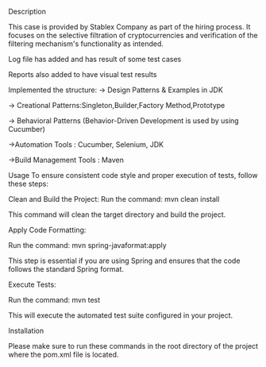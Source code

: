 Description

This case is provided by Stablex Company as part of the hiring process. It focuses on the selective filtration of cryptocurrencies and verification of the filtering mechanism's functionality as intended.

Log file has added and has result of some test cases

Reports also added to have visual test results

Implemented the structure: -> Design Patterns & Examples in JDK

-> Creational Patterns:Singleton,Builder,Factory Method,Prototype

-> Behavioral Patterns (Behavior-Driven Development is used by using Cucumber)

->Automation Tools : Cucumber, Selenium, JDK

->Build Management Tools : Maven

Usage To ensure consistent code style and proper execution of tests, follow these steps:

Clean and Build the Project: Run the command: mvn clean install

This command will clean the target directory and build the project.

Apply Code Formatting:

Run the command: mvn spring-javaformat:apply

This step is essential if you are using Spring and ensures that the code follows the standard Spring format.

Execute Tests:

Run the command: mvn test

This will execute the automated test suite configured in your project.

Installation

Please make sure to run these commands in the root directory of the project where the pom.xml file is located.
